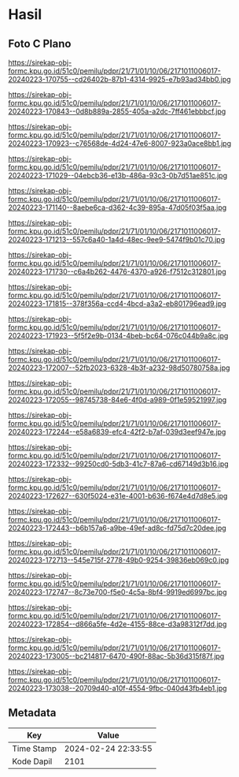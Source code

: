 # Hasil

## Foto C Plano

https://sirekap-obj-formc.kpu.go.id/51c0/pemilu/pdpr/21/71/01/10/06/2171011006017-20240223-170755--cd26402b-87b1-4314-9925-e7b93ad34bb0.jpg

https://sirekap-obj-formc.kpu.go.id/51c0/pemilu/pdpr/21/71/01/10/06/2171011006017-20240223-170843--0d8b889a-2855-405a-a2dc-7ff461ebbbcf.jpg

https://sirekap-obj-formc.kpu.go.id/51c0/pemilu/pdpr/21/71/01/10/06/2171011006017-20240223-170923--c76568de-4d24-47e6-8007-923a0ace8bb1.jpg

https://sirekap-obj-formc.kpu.go.id/51c0/pemilu/pdpr/21/71/01/10/06/2171011006017-20240223-171029--04ebcb36-e13b-486a-93c3-0b7d51ae851c.jpg

https://sirekap-obj-formc.kpu.go.id/51c0/pemilu/pdpr/21/71/01/10/06/2171011006017-20240223-171140--8aebe6ca-d362-4c39-895a-47d05f03f5aa.jpg

https://sirekap-obj-formc.kpu.go.id/51c0/pemilu/pdpr/21/71/01/10/06/2171011006017-20240223-171213--557c6a40-1a4d-48ec-9ee9-5474f9b01c70.jpg

https://sirekap-obj-formc.kpu.go.id/51c0/pemilu/pdpr/21/71/01/10/06/2171011006017-20240223-171730--c6a4b262-4476-4370-a926-f7512c312801.jpg

https://sirekap-obj-formc.kpu.go.id/51c0/pemilu/pdpr/21/71/01/10/06/2171011006017-20240223-171815--378f356a-ccd4-4bcd-a3a2-eb801796ead9.jpg

https://sirekap-obj-formc.kpu.go.id/51c0/pemilu/pdpr/21/71/01/10/06/2171011006017-20240223-171923--5f5f2e9b-0134-4beb-bc64-076c044b9a8c.jpg

https://sirekap-obj-formc.kpu.go.id/51c0/pemilu/pdpr/21/71/01/10/06/2171011006017-20240223-172007--52fb2023-6328-4b3f-a232-98d50780758a.jpg

https://sirekap-obj-formc.kpu.go.id/51c0/pemilu/pdpr/21/71/01/10/06/2171011006017-20240223-172055--98745738-84e6-4f0d-a989-0f1e59521997.jpg

https://sirekap-obj-formc.kpu.go.id/51c0/pemilu/pdpr/21/71/01/10/06/2171011006017-20240223-172244--e58a6839-efc4-42f2-b7af-039d3eef947e.jpg

https://sirekap-obj-formc.kpu.go.id/51c0/pemilu/pdpr/21/71/01/10/06/2171011006017-20240223-172332--99250cd0-5db3-41c7-87a6-cd67149d3b16.jpg

https://sirekap-obj-formc.kpu.go.id/51c0/pemilu/pdpr/21/71/01/10/06/2171011006017-20240223-172627--630f5024-e31e-4001-b636-f674e4d7d8e5.jpg

https://sirekap-obj-formc.kpu.go.id/51c0/pemilu/pdpr/21/71/01/10/06/2171011006017-20240223-172443--b6b157a6-a9be-49ef-ad8c-fd75d7c20dee.jpg

https://sirekap-obj-formc.kpu.go.id/51c0/pemilu/pdpr/21/71/01/10/06/2171011006017-20240223-172713--545e715f-2778-49b0-9254-39836eb069c0.jpg

https://sirekap-obj-formc.kpu.go.id/51c0/pemilu/pdpr/21/71/01/10/06/2171011006017-20240223-172747--8c73e700-f5e0-4c5a-8bf4-9919ed6997bc.jpg

https://sirekap-obj-formc.kpu.go.id/51c0/pemilu/pdpr/21/71/01/10/06/2171011006017-20240223-172854--d866a5fe-4d2e-4155-88ce-d3a98312f7dd.jpg

https://sirekap-obj-formc.kpu.go.id/51c0/pemilu/pdpr/21/71/01/10/06/2171011006017-20240223-173005--bc214817-6470-490f-88ac-5b36d315f87f.jpg

https://sirekap-obj-formc.kpu.go.id/51c0/pemilu/pdpr/21/71/01/10/06/2171011006017-20240223-173038--20709d40-a10f-4554-9fbc-040d43fb4eb1.jpg


## Metadata

| Key        | Value               |
| ---------- | ------------------- |
| Time Stamp | 2024-02-24 22:33:55 |
| Kode Dapil | 2101                |



